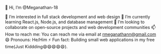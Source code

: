 👋 Hi, I’m @Meganathan-18

👀 I’m interested in full stack development and web design
🌱 I’m currently learning React.js, Node.js, and database management
💞️ I’m looking to collaborate on open-source projects and web development communities
📫 How to reach me: You can reach me via email at rmeganathann@gmail.com 
😄 Pronouns: He/Him
⚡ Fun fact: Building small web applications in my free time(Just Kiddding😄😄😄😄😄).

